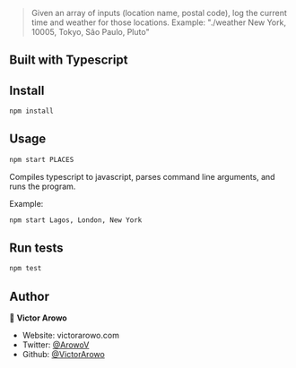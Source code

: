> Given an array of inputs (location name, postal code), log the current time and weather for those locations.
> Example: "./weather New York, 10005, Tokyo, São Paulo, Pluto"

## Built with Typescript

## Install

```sh
npm install
```

## Usage

```sh
npm start PLACES
```

Compiles typescript to javascript, parses command line arguments, and runs the program.

Example:

```sh
npm start Lagos, London, New York
```

## Run tests

```sh
npm test
```

## Author

👤 **Victor Arowo**

- Website: victorarowo.com
- Twitter: [@ArowoV](https://twitter.com/ArowoV)
- Github: [@VictorArowo](https://github.com/VictorArowo)

